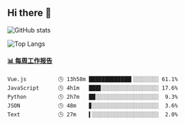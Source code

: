 ## Hi there 👋

![GitHub stats](https://github-readme-stats.orilight.top/api?username=orilights)

![Top Langs](https://github-readme-stats.orilight.top/api/top-langs/?username=orilights&layout=compact)

<!-- waka-box start -->
#### <a href="https://gist.github.com/92c8d5b388768c10efcba86e82b7c4fb" target="_blank">📊 每周工作报告</a>
```text
Vue.js          🕓 13h58m █████████████▍░░░░░░░░ 61.1%
JavaScript      🕓 4h1m   ███▊░░░░░░░░░░░░░░░░░░ 17.6%
Python          🕓 2h7m   ██░░░░░░░░░░░░░░░░░░░░  9.3%
JSON            🕓 48m    ▊░░░░░░░░░░░░░░░░░░░░░  3.6%
Text            🕓 27m    ▍░░░░░░░░░░░░░░░░░░░░░  2.0%
```
<!-- Powered by https://github.com/journey-ad/waka-box-go . -->
<!-- waka-box end -->
